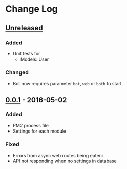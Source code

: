 # Change Log

## [Unreleased]
### Added
- Unit tests for
  - Models: User

### Changed
- Bot now requires parameter `bot`, `web` or `both` to start

## [0.0.1] - 2016-05-02
### Added
- PM2 process file
- Settings for each module

### Fixed
- Errors from async web routes being eateni
- API not responding when no settings in database

[Unreleased]: https://github.com/michaelowens/xikbot/compare/v0.0.1...HEAD
[0.0.1]: https://github.com/michaelowens/xikbot/commits/v0.0.1
